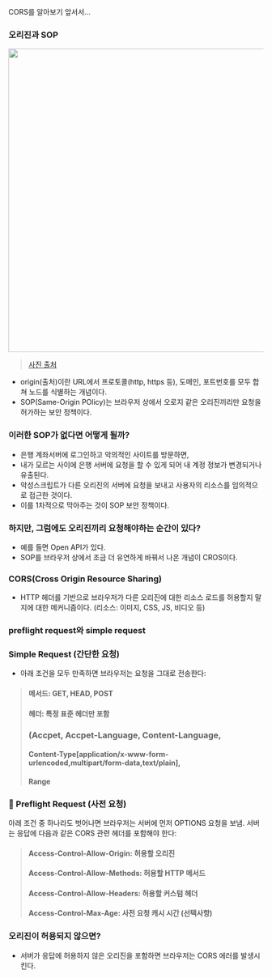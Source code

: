 CORS를 알아보기 앞서서... <br>

### 오리진과 SOP
<img width="600" src="https://github.com/user-attachments/assets/03904cf4-8dbb-44ed-aa8b-caa1cebe8e05" /><br>
>[사진 출처](https://opentutorials.org/course/5060/32185)<br>
- origin(출처)이란 URL에서 프로토콜(http, https 등), 도메인, 포트번호를 모두 합쳐 노드를 식별하는 개념이다.
- SOP(Same-Origin POlicy)는 브라우저 상에서 오로지 같은 오리진끼리만 요청을 허가하는 보안 정책이다.

### 이러한 SOP가 없다면 어떻게 될까?
- 은행 계좌서버에 로그인하고 악의적인 사이트를 방문하면,
- 내가 모르는 사이에 은행 서버에 요청을 할 수 있게 되어 내 계정 정보가 변경되거나 유출된다.
- 악성스크립트가 다른 오리진의 서버에 요청을 보내고 사용자의 리소스를 임의적으로 접근한 것이다.
- 이를 1차적으로 막아주는 것이 SOP 보안 정책이다.

### 하지만, 그럼에도 오리진끼리 요청해야하는 순간이 있다?
- 예를 들면 Open API가 있다.
- SOP를 브라우저 상에서 조금 더 유연하게 바꿔서 나온 개념이 CROS이다.

### CORS(Cross Origin Resource Sharing)
- HTTP 헤더를 기반으로 브라우저가 다른 오리진에 대한 리소스 로드를 허용할지 말지에 대한 메커니즘이다.
(리소스: 이미지, CSS, JS, 비디오 등)

### preflight request와 simple request
### Simple Request (간단한 요청)
- 아래 조건을 모두 만족하면 브라우저는 요청을 그대로 전송한다:
> #### 메서드: GET, HEAD, POST
> #### 헤더: 특정 표준 헤더만 포함 
> ### (Accpet, Accpet-Language, Content-Language, 
> #### Content-Type[application/x-www-form-urlencoded,multipart/form-data,text/plain],
> #### Range

### 🔹 Preflight Request (사전 요청)
아래 조건 중 하나라도 벗어나면 브라우저는 서버에 먼저 OPTIONS 요청을 보냄.
서버는 응답에 다음과 같은 CORS 관련 헤더를 포함해야 한다:
> #### Access-Control-Allow-Origin: 허용할 오리진
> #### Access-Control-Allow-Methods: 허용할 HTTP 메서드
> #### Access-Control-Allow-Headers: 허용할 커스텀 헤더
> #### Access-Control-Max-Age: 사전 요청 캐시 시간 (선택사항)

### 오리진이 허용되지 않으면?
- 서버가 응답에 허용하지 않은 오리진을 포함하면 브라우저는 CORS 에러를 발생시킨다. 
